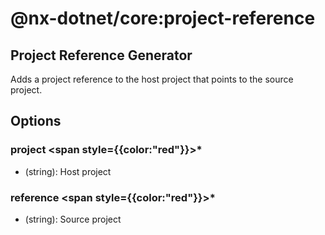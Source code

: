 # @nx-dotnet/core:project-reference

## Project Reference Generator

Adds a project reference to the host project that points to the source project.

## Options

### project <span style={{color:"red"}}>\*</span>

- (string): Host project

### reference <span style={{color:"red"}}>\*</span>

- (string): Source project
